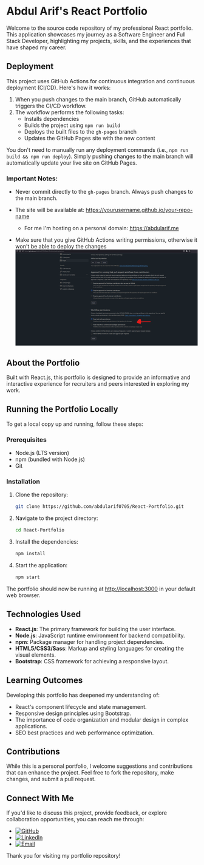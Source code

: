 # Abdul Arif's React Portfolio

Welcome to the source code repository of my professional React portfolio. This application showcases my journey as a Software Engineer and Full Stack Developer, highlighting my projects, skills, and the experiences that have shaped my career.

## Deployment

This project uses GitHub Actions for continuous integration and continuous deployment (CI/CD). Here's how it works:

1. When you push changes to the main branch, GitHub automatically triggers the CI/CD workflow.
2. The workflow performs the following tasks:
    - Installs dependencies
    - Builds the project using `npm run build`
    - Deploys the built files to the `gh-pages` branch
    - Updates the GitHub Pages site with the new content

You don't need to manually run any deployment commands (i.e., `npm run build && npm run deploy`). Simply pushing changes to the main branch will automatically update your live site on GitHub Pages.

### Important Notes:

-   Never commit directly to the `gh-pages` branch. Always push changes to the main branch.
-   The site will be available at: https://yourusername.github.io/your-repo-name

    -   For me I'm hosting on a personal domain: https://abdularif.me

-   Make sure that you give GitHub Actions writing permissions, otherwise it won't be able to deploy the changes
    ![GitHubActions](public/images/GithubActions.png)

## About the Portfolio

Built with React.js, this portfolio is designed to provide an informative and interactive experience for recruiters and peers interested in exploring my work.

## Running the Portfolio Locally

To get a local copy up and running, follow these steps:

### Prerequisites

-   Node.js (LTS version)
-   npm (bundled with Node.js)
-   Git

### Installation

1. Clone the repository:
    ```sh
    git clone https://github.com/abdularif0705/React-Portfolio.git
    ```
2. Navigate to the project directory:
    ```sh
    cd React-Portfolio
    ```
3. Install the dependencies:
    ```sh
    npm install
    ```
4. Start the application:
    ```sh
    npm start
    ```

The portfolio should now be running at [http://localhost:3000](http://localhost:3000) in your default web browser.

## Technologies Used

-   **React.js**: The primary framework for building the user interface.
-   **Node.js**: JavaScript runtime environment for backend compatibility.
-   **npm**: Package manager for handling project dependencies.
-   **HTML5/CSS3/Sass**: Markup and styling languages for creating the visual elements.
-   **Bootstrap**: CSS framework for achieving a responsive layout.

## Learning Outcomes

Developing this portfolio has deepened my understanding of:

-   React's component lifecycle and state management.
-   Responsive design principles using Bootstrap.
-   The importance of code organization and modular design in complex applications.
-   SEO best practices and web performance optimization.

## Contributions

While this is a personal portfolio, I welcome suggestions and contributions that can enhance the project. Feel free to fork the repository, make changes, and submit a pull request.

## Connect With Me

If you'd like to discuss this project, provide feedback, or explore collaboration opportunities, you can reach me through:

-   [![GitHub](https://img.shields.io/badge/-GitHub-black?style=flat-square&logo=github)](https://github.com/abdularif0705)
-   [![LinkedIn](https://img.shields.io/badge/-LinkedIn-blue?style=flat-square&logo=linkedin)](https://linkedin.com/in/abdularif0705)
-   [![Email](https://img.shields.io/badge/-Email-D14836?style=flat-square&logo=gmail&logoColor=white)](mailto:arifb@uwindsor.ca)
<!-- - [![Instagram](https://img.shields.io/badge/-Instagram-E4405F?style=flat-square&logo=instagram&logoColor=white)](https://www.instagram.com/abdul.arif2000) -->

Thank you for visiting my portfolio repository!
